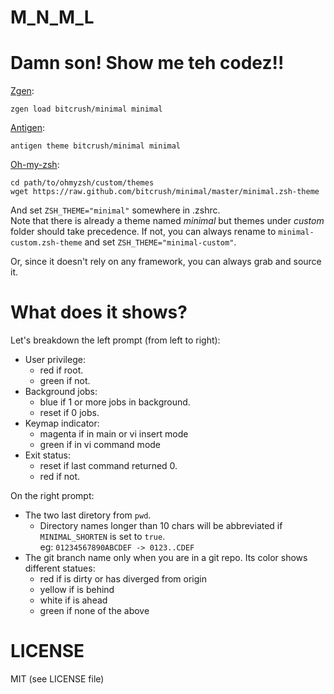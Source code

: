 M_N_M_L
=======

Damn son! Show me teh codez!!
=============================
[Zgen](https://github.com/tarjoilija/zgen):
```
zgen load bitcrush/minimal minimal
```

[Antigen](https://github.com/zsh-users/antigen):
```
antigen theme bitcrush/minimal minimal
```

[Oh-my-zsh](https://github.com/robbyrussell/oh-my-zsh):
```
cd path/to/ohmyzsh/custom/themes
wget https://raw.github.com/bitcrush/minimal/master/minimal.zsh-theme
```
And set `ZSH_THEME="minimal"` somewhere in .zshrc.  
Note that there is already a theme named *minimal* but themes under *custom*
folder should take precedence. If not, you can always rename to
`minimal-custom.zsh-theme` and set `ZSH_THEME="minimal-custom"`.

Or, since it doesn't rely on any framework, you can always grab and source it.

What does it shows?
===================
Let's breakdown the left prompt (from left to right):
- User privilege:
	- red if root.
	- green if not.
- Background jobs:
	- blue if 1 or more jobs in background.
	- reset if 0 jobs.
- Keymap indicator:
	- magenta if in main or vi insert mode
	- green if in vi command mode
- Exit status:
	- reset if last command returned 0.
	- red if not.

On the right prompt:
- The two last diretory from `pwd`.
	- Directory names longer than 10 chars will be abbreviated if
	`MINIMAL_SHORTEN` is set to `true`.  
	eg: `01234567890ABCDEF -> 0123..CDEF`
- The git branch name only when you are in a git repo.
	Its color shows different statues:
	- red if is dirty or has diverged from origin
	- yellow if is behind
	- white if is ahead
	- green if none of the above

LICENSE
=======
MIT (see LICENSE file)
